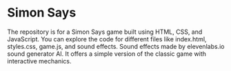 # Simon Says
The repository is for a Simon Says game built using HTML, CSS, and JavaScript. You can explore the code for different files like index.html, styles.css, game.js, and sound effects. Sound effects made by elevenlabs.io sound generator AI. It offers a simple version of the classic game with interactive mechanics.
